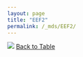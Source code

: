 ```yaml
---
layout: page
title: "EEF2"
permalink: /_mds/EEF2/
---
```


![](../../alns_9.28.22/aln_5HSAA033474_0.949.png?raw=true
)
[Back to Table](../../display)
